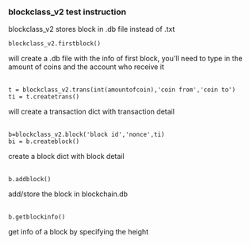 ### blockclass_v2 test instruction</br>
blockclass_v2 stores block in .db file instead of .txt
```
blockclass_v2.firstblock() 
```
will create a .db file with the info of first block, you'll need to type in the amount of coins and the account who receive it</br></br>

```
t = blockclass_v2.trans(int(amountofcoin),'coin from','coin to')
ti = t.createtrans()
```
will create a transaction dict with transaction detail</br></br>

```
b=blockclass_v2.block('block id','nonce',ti)
bi = b.createblock()
```
create a block dict with block detail</br></br>

```
b.addblock()
```
add/store the block in blockchain.db</br></br>

```
b.getblockinfo()
```
get info of a block by specifying the height
